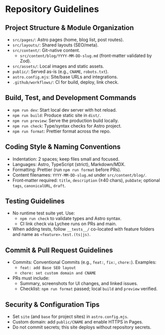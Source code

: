 # Repository Guidelines

## Project Structure & Module Organization
- `src/pages/`: Astro pages (home, blog list, post routes).
- `src/layouts/`: Shared layouts (SEO/meta).
- `src/content/`: Git-native content.
  - `src/content/blog/YYYY-MM-DD-slug.md` (front‑matter validated by Zod).
- `src/assets/`: Local images and static assets.
- `public/`: Served as-is (e.g., `CNAME`, `robots.txt`).
- `astro.config.mjs`: Site/base URLs and integrations.
- `.github/workflows/`: CI for build, deploy, link check.

## Build, Test, and Development Commands
- `npm run dev`: Start local dev server with hot reload.
- `npm run build`: Produce static site in `dist/`.
- `npm run preview`: Serve the production build locally.
- `npm run check`: Type/syntax checks for Astro project.
- `npm run format`: Prettier format across the repo.

## Coding Style & Naming Conventions
- Indentation: 2 spaces; keep files small and focused.
- Languages: Astro, TypeScript (strict), Markdown/MDX.
- Formatting: Prettier (run `npm run format` before PRs).
- Content filenames: `YYYY-MM-DD-slug.md` under `src/content/blog/`.
- Front‑matter required: `title`, `description` (≥40 chars), `pubDate`; optional `tags`, `canonicalURL`, `draft`.

## Testing Guidelines
- No runtime test suite yet. Use:
  - `npm run check` to validate types and Astro syntax.
  - CI link check via Lychee runs on PRs and main.
- When adding tests, follow `__tests__/` co-located with feature folders and name as `<feature>.test.(ts|js)`.

## Commit & Pull Request Guidelines
- Commits: Conventional Commits (e.g., `feat:`, `fix:`, `chore:`). Examples:
  - `feat: add Base SEO layout`
  - `chore: set custom domain and CNAME`
- PRs must include:
  - Summary, screenshots for UI changes, and linked issues.
  - Checklist: `npm run format` passed; local `build` and `preview` verified.

## Security & Configuration Tips
- Set `site` (and `base` for project sites) in `astro.config.mjs`.
- Custom domain: add `public/CNAME` and enable HTTPS in Pages.
- Do not commit secrets; this site deploys without repository secrets.
